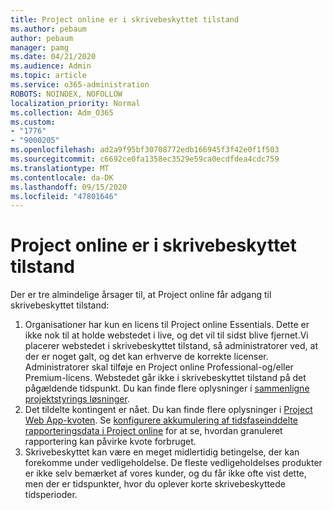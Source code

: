 ```yaml
---
title: Project online er i skrivebeskyttet tilstand
ms.author: pebaum
author: pebaum
manager: pamg
ms.date: 04/21/2020
ms.audience: Admin
ms.topic: article
ms.service: o365-administration
ROBOTS: NOINDEX, NOFOLLOW
localization_priority: Normal
ms.collection: Adm_O365
ms.custom:
- "1776"
- "9000205"
ms.openlocfilehash: ad2a9f95bf30708772edb166945f3f42e0f1f503
ms.sourcegitcommit: c6692ce0fa1358ec3529e59ca0ecdfdea4cdc759
ms.translationtype: MT
ms.contentlocale: da-DK
ms.lasthandoff: 09/15/2020
ms.locfileid: "47801646"
---
```

# <a name="project-online-is-in-a-read-only-state"></a>Project online er i skrivebeskyttet tilstand

Der er tre almindelige årsager til, at Project online får adgang til skrivebeskyttet tilstand:

1. Organisationer har kun en licens til Project online Essentials. Dette er ikke nok til at holde webstedet i live, og det vil til sidst blive fjernet.Vi placerer webstedet i skrivebeskyttet tilstand, så administratorer ved, at der er noget galt, og det kan erhverve de korrekte licenser. Administratorer skal tilføje en Project online Professional-og/eller Premium-licens. Webstedet går ikke i skrivebeskyttet tilstand på det pågældende tidspunkt. Du kan finde flere oplysninger i [sammenligne projektstyrings løsninger](https://products.office.com/project/compare-microsoft-project-management-software?tab=1).
2. Det tildelte kontingent er nået. Du kan finde flere oplysninger i [Project Web App-kvoten](https://docs.microsoft.com/projectonline/tune-project-online-performance#project-web-app-quota). Se [konfigurere akkumulering af tidsfaseinddelte rapporteringsdata i Project online](https://docs.microsoft.com/ProjectOnline/configure-rollup-of-timephased-reporting-data-in-project-online) for at se, hvordan granuleret rapportering kan påvirke kvote forbruget.
3. Skrivebeskyttet kan være en meget midlertidig betingelse, der kan forekomme under vedligeholdelse. De fleste vedligeholdelses produkter er ikke selv bemærket af vores kunder, og du får ikke ofte vist dette, men der er tidspunkter, hvor du oplever korte skrivebeskyttede tidsperioder.

